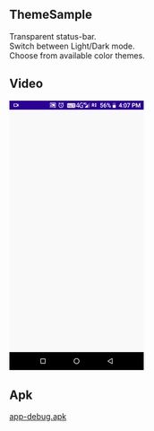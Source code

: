 ## **ThemeSample**
Transparent status-bar.<br>
Switch between Light/Dark mode.<br>
Choose from available color themes.

## **Video**
![](src/video.gif)

## **Apk**
[app-debug.apk](src/app-debug.apk?raw=true)
